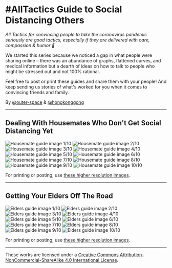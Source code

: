# #AllTactics Guide to Social Distancing Others

*All Tactics for convincing people to take the coronavirus pandemic seriously are good tactics, especially if they are delivered with care, compassion &amp; humor 💫*

We started this series because we noticed a gap in what people were sharing online – there was an abundance of graphs, flattened curves, and medical information but a dearth of ideas on how to talk to people who might be stressed out and not 100% rational.

Feel free to post or print these guides and share them with your people! And keep sending us stories of what's worked for you when it comes to convincing friends and family.

By [@outer-space](github.com/outer-space) &amp; [@hongkonggong](https://github.com/hongkonggong)

---

## Dealing With Housemates Who Don't Get Social Distancing Yet

![Housemate guide image 1/10](Housemates/Housemates01.png)
![Housemate guide image 2/10](Housemates/Housemates02.png)
![Housemate guide image 3/10](Housemates/Housemates03.png)
![Housemate guide image 4/10](Housemates/Housemates04.png)
![Housemate guide image 5/10](Housemates/Housemates05.png)
![Housemate guide image 6/10](Housemates/Housemates06.png)
![Housemate guide image 7/10](Housemates/Housemates07.png)
![Housemate guide image 8/10](Housemates/Housemates08.png)
![Housemate guide image 9/10](Housemates/Housemates09.png)
![Housemate guide image 10/10](Housemates/Housemates10.png)

For printing or posting, use [these higher resolution images](https://github.com/hongkonggong/all-tactics/blob/master/Housemates-print).

---

## Getting Your Elders Off The Road

![Elders guide image 1/10](Elders/Elders01.png)
![Elders guide image 2/10](Elders/Elders02.png)
![Elders guide image 3/10](Elders/Elders03.png)
![Elders guide image 4/10](Elders/Elders04.png)
![Elders guide image 5/10](Elders/Elders05.png)
![Elders guide image 6/10](Elders/Elders06.png)
![Elders guide image 7/10](Elders/Elders07.png)
![Elders guide image 8/10](Elders/Elders08.png)
![Elders guide image 9/10](Elders/Elders09.png)
![Elders guide image 10/10](Elders/Elders10.png)

For printing or posting, use [these higher resolution images](https://github.com/hongkonggong/all-tactics/blob/master/Elders-print).

---

These works are licensed under a [Creative Commons Attribution-NonCommercial-ShareAlike 4.0 International License](https://creativecommons.org/licenses/by-nc-sa/4.0/).
